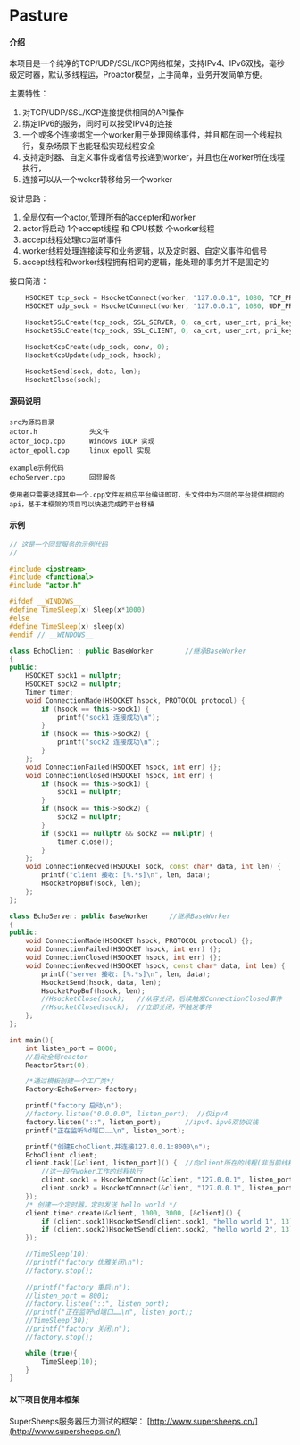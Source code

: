 # Pasture

#### 介绍

本项目是一个纯净的TCP/UDP/SSL/KCP网络框架，支持IPv4、IPv6双栈，毫秒级定时器，默认多线程运，Proactor模型，上手简单，业务开发简单方便。  

主要特性：  
1. 对TCP/UDP/SSL/KCP连接提供相同的API操作  
2. 绑定IPv6的服务，同时可以接受IPv4的连接  
3. 一个或多个连接绑定一个worker用于处理网络事件，并且都在同一个线程执行，复杂场景下也能轻松实现线程安全  
4. 支持定时器、自定义事件或者信号投递到worker，并且也在worker所在线程执行，
5. 连接可以从一个woker转移给另一个worker  


设计思路：  
1. 全局仅有一个actor,管理所有的accepter和worker
2. actor将启动 1个accept线程 和  CPU核数 个worker线程  
3. accept线程处理tcp监听事件 
4. worker线程处理连接读写和业务逻辑，以及定时器、自定义事件和信号  
5. accept线程和worker线程拥有相同的逻辑，能处理的事务并不是固定的  

接口简洁：

```C++
	HSOCKET tcp_sock = HsocketConnect(worker, "127.0.0.1", 1080, TCP_PROTOCOL);
	HSOCKET udp_sock = HsocketConnect(worker, "127.0.0.1", 1080, UDP_PROTOCOL);

	HsocketSSLCreate(tcp_sock, SSL_SERVER, 0, ca_crt, user_crt, pri_key);
	HsocketSSLCreate(tcp_sock, SSL_CLIENT, 0, ca_crt, user_crt, pri_key);

	HsocketKcpCreate(udp_sock, conv, 0);
	HsocketKcpUpdate(udp_sock, hsock);

	HsocketSend(sock, data, len);
	HsocketClose(sock);
```

#### 源码说明

	src为源码目录  
	actor.h    			头文件  
	actor_iocp.cpp    	Windows IOCP 实现  
	actor_epoll.cpp    	linux epoll 实现

	example示例代码  
	echoServer.cpp		回显服务 

	使用者只需要选择其中一个.cpp文件在相应平台编译即可，头文件中为不同的平台提供相同的api，基于本框架的项目可以快速完成跨平台移植



#### 示例
```C++
// 这是一个回显服务的示例代码
//

#include <iostream>
#include <functional>
#include "actor.h"

#ifdef __WINDOWS__
#define TimeSleep(x) Sleep(x*1000)
#else
#define TimeSleep(x) sleep(x)
#endif // __WINDOWS__

class EchoClient : public BaseWorker		//继承BaseWorker
{
public:
	HSOCKET sock1 = nullptr;
	HSOCKET sock2 = nullptr;
	Timer timer;
	void ConnectionMade(HSOCKET hsock, PROTOCOL protocol) {
		if (hsock == this->sock1) {
			printf("sock1 连接成功\n");
		}
		if (hsock == this->sock2) {
			printf("sock2 连接成功\n");
		}
	};
	void ConnectionFailed(HSOCKET hsock, int err) {};
	void ConnectionClosed(HSOCKET hsock, int err) {
		if (hsock == this->sock1) {
			sock1 = nullptr;
		}
		if (hsock == this->sock2) {
			sock2 = nullptr;
		}
		if (sock1 == nullptr && sock2 == nullptr) {
			timer.close();
		}
	};
	void ConnectionRecved(HSOCKET sock, const char* data, int len) {
		printf("client 接收: [%.*s]\n", len, data);
		HsocketPopBuf(sock, len);
	};
};

class EchoServer: public BaseWorker		//继承BaseWorker
{
public:
	void ConnectionMade(HSOCKET hsock, PROTOCOL protocol) {};
	void ConnectionFailed(HSOCKET hsock, int err) {};
	void ConnectionClosed(HSOCKET hsock, int err) {};
	void ConnectionRecved(HSOCKET hsock, const char* data, int len) {
		printf("server 接收: [%.*s]\n", len, data);
		HsocketSend(hsock, data, len);
		HsocketPopBuf(hsock, len);
		//HsocketClose(sock);	//从容关闭，后续触发ConnectionClosed事件
		//HsocketClosed(sock);	//立即关闭，不触发事件
	};
};

int main(){
	int listen_port = 8000;
	//启动全局reactor
	ReactorStart(0);  

	/*通过模板创建一个工厂类*/
	Factory<EchoServer> factory;

	printf("factory 启动\n");
	//factory.listen("0.0.0.0", listen_port);  //仅ipv4
	factory.listen("::", listen_port);		//ipv4、ipv6双协议栈
	printf("正在监听%d端口……\n", listen_port);

	printf("创建EchoClient,并连接127.0.0.1:8000\n");
	EchoClient client;
	client.task([&client, listen_port]() {  //向client所在的线程(非当前线程)安排个任务，用于实现线程安全
		//这一段在woker工作的线程执行
		client.sock1 = HsocketConnect(&client, "127.0.0.1", listen_port, TCP_PROTOCOL); 
		client.sock2 = HsocketConnect(&client, "127.0.0.1", listen_port, TCP_PROTOCOL);
	});
	/* 创建一个定时器，定时发送 hello world */
	client.timer.create(&client, 1000, 3000, [&client]() {
		if (client.sock1)HsocketSend(client.sock1, "hello world 1", 13);
		if (client.sock2)HsocketSend(client.sock2, "hello world 2", 13);
	});

	//TimeSleep(10);
	//printf("factory 优雅关闭\n");
	//factory.stop();
	
	//printf("factory 重启\n");
	//listen_port = 8001;
	//factory.listen("::", listen_port);
	//printf("正在监听%d端口……\n", listen_port);
	//TimeSleep(30);
	//printf("factory 关闭\n");
	//factory.stop();

	while (true){
		TimeSleep(10);
	}
}
```


#### 以下项目使用本框架

SuperSheeps服务器压力测试的框架： [http://www.supersheeps.cn/](http://www.supersheeps.cn/) 
